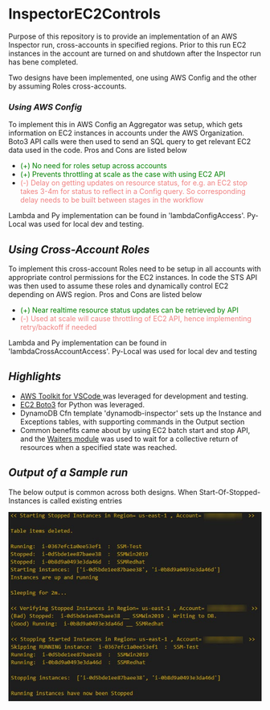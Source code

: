 # InspectorEC2Controls

Purpose of this repository is to provide an implementation of an AWS Inspector run, cross-accounts in specified regions. Prior to this run EC2 instances in the account are turned on and shutdown after the Inspector run has bene completed.  

Two designs have been implemented, one using AWS Config and the other by assuming Roles cross-accounts. 

### *Using AWS Config*

To implement this in AWS Config an Aggregator was setup, which gets information on EC2 instances in accounts under the AWS Organization. Boto3 API calls were then used to send an SQL query to get relevant EC2 data used in the code. Pros and Cons are listed below

* <light style="color: green">(+) No need for roles setup across accounts</light>  
* <light style="color: green">(+) Prevents throttling at scale as the case with using EC2 API</light>
* <light style="color: lightcoral">(-) Delay on getting updates on resource status, for e.g. an EC2 stop takes 3-4m for status to reflect in a Config query. So corresponding delay needs to be built between stages in the workflow</light>

Lambda and Py implementation can be found in 'lambdaConfigAccess'. Py-Local was used for local dev and testing. 

## *Using Cross-Account Roles*

To implement this cross-account Roles need to be setup in all accounts with appropriate control permissions for the EC2 instances. In code the STS API was then used to assume these roles and dynamically control EC2 depending on AWS region. Pros and Cons are listed below
* <light style="color: green">(+) Near realtime resource status updates can be retrieved by API</light>  
* <light style="color: lightcoral">(-) Used at scale will cause throttling of EC2 API, hence implementing retry/backoff if needed</light>  

Lambda and Py implementation can be found in 'lambdaCrossAccountAccess'. Py-Local was used for local dev and testing   

## *Highlights* ##

* [AWS Toolkit for VSCode ](https://docs.aws.amazon.com/toolkit-for-vscode/latest/userguide/welcome.html)was leveraged for development and testing. 
* [EC2 Boto3](https://boto3.amazonaws.com/v1/documentation/api/latest/reference/services/ec2.html#EC2.Client.run_instances) for Python was leveraged. 
* DynamoDB Cfn template 'dynamodb-inspector' sets up the Instance and Exceptions tables, with supporting commands in the Output section
* Common benefits came about by using EC2 batch start and stop API, and the [Waiters module](https://boto3.amazonaws.com/v1/documentation/api/latest/reference/services/ec2.html#waiters) was used to wait for a collective return of resources when a specified state was reached.

## *Output of a Sample run*

The below output is common across both designs. When Start-Of-Stopped-Instances is called existing entries  

![Sample run](/img/sample-run.jpg)